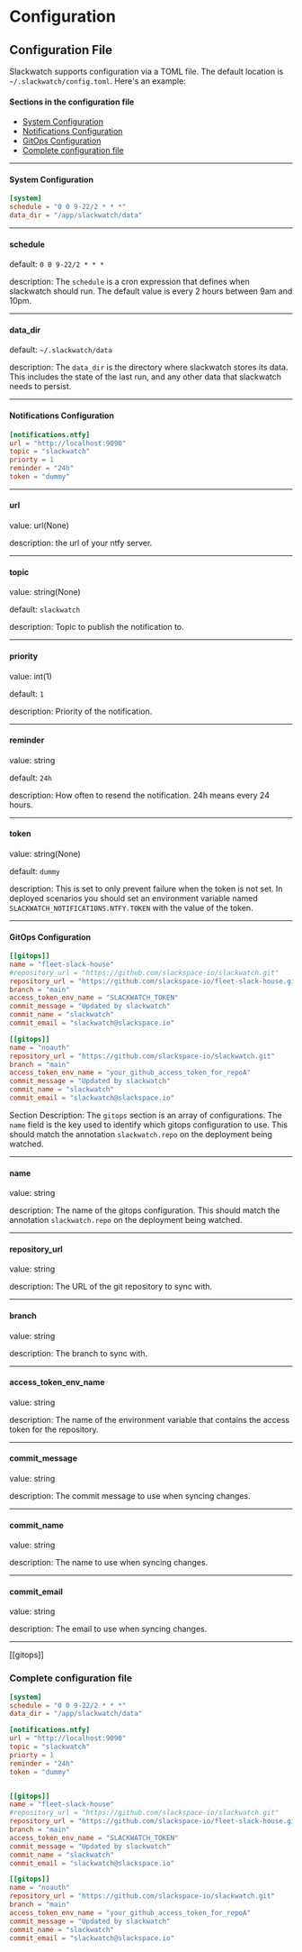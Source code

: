 # Configuration

## Configuration File

Slackwatch supports configuration via a TOML file. The default location is `~/.slackwatch/config.toml`. Here's an example:


#### Sections in the configuration file
- [System Configuration](#system-configuration)
- [Notifications Configuration](#notifications-configuration)
- [GitOps Configuration](#gitops-configuration)
- [Complete configuration file](#complete-configuration-file)


---

#### System Configuration
```toml
[system]
schedule = "0 0 9-22/2 * * *"
data_dir = "/app/slackwatch/data"
```
---

#### schedule
default: `0 0 9-22/2 * * *`

description: The `schedule` is a cron expression that defines when slackwatch should run. The default value is every 2 hours between 9am and 10pm.

--- 

#### data_dir
default: `~/.slackwatch/data`

description: The `data_dir` is the directory where slackwatch stores its data. This includes the state of the last run, and any other data that slackwatch needs to persist.

---

#### Notifications Configuration
```toml
[notifications.ntfy]
url = "http://localhost:9090"
topic = "slackwatch"
priorty = 1
reminder = "24h"
token = "dummy"
```
---


#### url
value: url(None)

description: the url of your ntfy server.

---

#### topic
value: string(None)

default: `slackwatch`

description: Topic to publish the notification to.

---

#### priority
value: int(1)

default: `1`

description: Priority of the notification.

---

#### reminder
value: string

default: `24h`

description: How often to resend the notification. 24h means every 24 hours.

---

#### token
value: string(None)

default: `dummy`

description: This is set to only prevent failure when the token is not set. In deployed scenarios you should set an environment variable named `SLACKWATCH_NOTIFICATIONS.NTFY.TOKEN` with the value of the token.

---

#### GitOps Configuration
```toml
[[gitops]]
name = "fleet-slack-house"
#repository_url = "https://github.com/slackspace-io/slackwatch.git"
repository_url = "https://github.com/slackspace-io/fleet-slack-house.git"
branch = "main"
access_token_env_name = "SLACKWATCH_TOKEN"
commit_message = "Updated by slackwatch"
commit_name = "slackwatch"
commit_email = "slackwatch@slackspace.io"

[[gitops]]
name = "noauth"
repository_url = "https://github.com/slackspace-io/slackwatch.git"
branch = "main"
access_token_env_name = "your_github_access_token_for_repoA"
commit_message = "Updated by slackwatch"
commit_name = "slackwatch"
commit_email = "slackwatch@slackspace.io"
```
Section Description: The `gitops` section is an array of configurations. The `name` field is  the key used to identify which gitops configuration to use. This should match the annotation `slackwatch.repo` on the deployment being watched.

---

#### name
value: string

description: The name of the gitops configuration. This should match the annotation `slackwatch.repo` on the deployment being watched.

---

#### repository_url
value: string

description: The URL of the git repository to sync with.

---

#### branch
value: string

description: The branch to sync with.

---

#### access_token_env_name
value: string

description: The name of the environment variable that contains the access token for the repository.


---

#### commit_message
value: string

description: The commit message to use when syncing changes.

---

#### commit_name
value: string

description: The name to use when syncing changes.

---

#### commit_email

value: string

description: The email to use when syncing changes.

---







[[gitops]]



### Complete configuration file
```toml
[system]
schedule = "0 0 9-22/2 * * *"
data_dir = "/app/slackwatch/data"

[notifications.ntfy]
url = "http://localhost:9090"
topic = "slackwatch"
priorty = 1
reminder = "24h"
token = "dummy"


[[gitops]]
name = "fleet-slack-house"
#repository_url = "https://github.com/slackspace-io/slackwatch.git"
repository_url = "https://github.com/slackspace-io/fleet-slack-house.git"
branch = "main"
access_token_env_name = "SLACKWATCH_TOKEN"
commit_message = "Updated by slackwatch"
commit_name = "slackwatch"
commit_email = "slackwatch@slackspace.io"

[[gitops]]
name = "noauth"
repository_url = "https://github.com/slackspace-io/slackwatch.git"
branch = "main"
access_token_env_name = "your_github_access_token_for_repoA"
commit_message = "Updated by slackwatch"
commit_name = "slackwatch"
commit_email = "slackwatch@slackspace.io"
```
